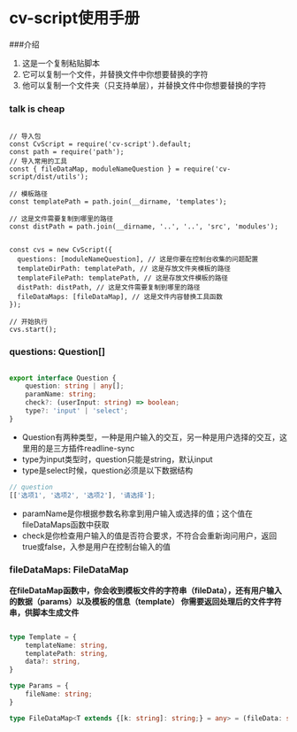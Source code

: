 # cv-script使用手册

###介绍

1. 这是一个复制粘贴脚本
1. 它可以复制一个文件，并替换文件中你想要替换的字符
1. 他可以复制一个文件夹（只支持单层），并替换文件中你想要替换的字符

### talk is cheap

```node

// 导入包
const CvScript = require('cv-script').default;
const path = require('path');
// 导入常用的工具
const { fileDataMap, moduleNameQuestion } = require('cv-script/dist/utils');

// 模板路径
const templatePath = path.join(__dirname, 'templates');

// 这是文件需要复制到哪里的路径
const distPath = path.join(__dirname, '..', '..', 'src', 'modules');


const cvs = new CvScript({
  questions: [moduleNameQuestion], // 这是你要在控制台收集的问题配置
  templateDirPath: templatePath, // 这是存放文件夹模板的路径
  templateFilePath: templatePath, // 这是存放文件模板的路径
  distPath: distPath, // 这是文件需要复制到哪里的路径
  fileDataMaps: [fileDataMap], // 这是文件内容替换工具函数
});

// 开始执行
cvs.start();

```


### questions: Question[]

```ts

export interface Question {
	question: string | any[]; 
	paramName: string;
	check?: (userInput: string) => boolean;
	type?: 'input' | 'select';
}
```

- Question有两种类型，一种是用户输入的交互，另一种是用户选择的交互，这里用的是三方插件readline-sync
- type为input类型时，question只能是string，默认input
- type是select时候，question必须是以下数据结构

```typescript
// question
[['选项1', '选项2', '选项2'], '请选择'];
```

- paramName是你根据参数名称拿到用户输入或选择的值；这个值在fileDataMaps函数中获取
- check是你检查用户输入的值是否符合要求，不符合会重新询问用户，返回true或false，入参是用户在控制台输入的值


### fileDataMaps: FileDataMap


**在fileDataMap函数中，你会收到模板文件的字符串（fileData），还有用户输入的数据（params）以及模板的信息（template）
你需要返回处理后的文件字符串，供脚本生成文件**

```typescript

type Template = {
    templateName: string,
    templatePath: string,
    data?: string,
}

type Params = {
    fileName: string;
}

type FileDataMap<T extends {[k: string]: string;} = any> = (fileData: string, params: T & Params, template: Template) => string;
```
